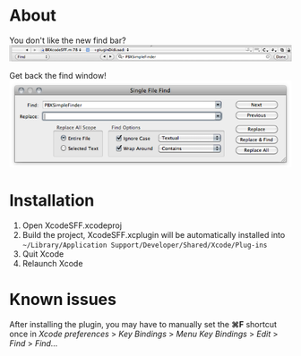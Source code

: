About
=====

You don't like the new find bar?  
![Incremental Find Bar](https://github.com/0xced/XcodeSFF/raw/master/screenshots/IncrementalFindBar.png "Incremental Find Bar")

Get back the find window!  
![Single File Find](https://github.com/0xced/XcodeSFF/raw/master/screenshots/SingleFileFind.png "Single File Find")

Installation
============

1. Open XcodeSFF.xcodeproj
2. Build the project, XcodeSFF.xcplugin will be automatically installed into `~/Library/Application Support/Developer/Shared/Xcode/Plug-ins`
3. Quit Xcode
4. Relaunch Xcode

Known issues
============

After installing the plugin, you may have to manually set the **⌘F** shortcut once in *Xcode preferences* > *Key Bindings* > *Menu Key Bindings* > *Edit* > *Find* > *Find…*
